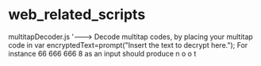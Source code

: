 # web_related_scripts

multitapDecoder.js
'---> Decode multitap codes, by placing your multitap code in var encryptedText=prompt("Insert the text to decrypt here.");
      For instance 66 666 666 8 as an input should produce n o o t
